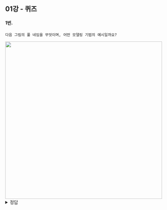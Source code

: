## 01강 - 퀴즈

#### 1번.

```
다음 그림의 풀 네임을 무엇이며, 어떤 모델링 기법의 예시일까요?
```

  <img src='/Users/minn/Desktop/goorm/cs-study-db/db/assets/image01 copy.png' width = 500px>

<details>
<summary>정답</summary>
ER diagram (Entity-Relationship diagram), conceptual data models
</details>
